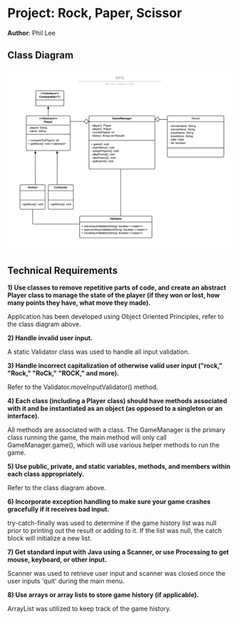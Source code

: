 # Project: Rock, Paper, Scissor

**Author**: Phil Lee

## Class Diagram

![alt text](img/RPC.png "class-diagram")

## Technical Requirements

**1) Use classes to remove repetitive parts of code, and create an abstract Player class to manage the state of the player (if they won or lost, how many points they have, what move they made).**

Application has been developed using Object Oriented Principles, refer to the class diagram above.


**2) Handle invalid user input.**

A static Validator class was used to handle all input validation.

**3) Handle incorrect capitalization of otherwise valid user input ("rock," "Rock," "RoCk," "ROCK," and more).**

Refer to the Validator.moveInputValidator() method.

**4) Each class (including a Player class) should have methods associated with it and be instantiated as an object (as opposed to a singleton or an interface).**

All methods are associated with a class. The GameManager is the primary class running the game, the main method will only call GameManager.game(), which will use various helper methods to run the game.

**5) Use public, private, and static variables, methods, and members within each class appropriately.**

Refer to the class diagram above.

**6) Incorporate exception handling to make sure your game crashes gracefully if it receives bad input.**

try-catch-finally was used to determine if the game history list was null prior to printing out the result or adding to it. If the list was null, the catch block will initialize a new list.

**7) Get standard input with Java using a Scanner, or use Processing to get mouse, keyboard, or other input.**

Scanner was used to retrieve user input and scanner was closed once the user inputs 'quit' during the main menu.

**8) Use arrays or array lists to store game history (if applicable).**

ArrayList was utilized to keep track of the game history.